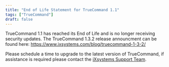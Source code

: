 ```yaml
---
title: "End of Life Statement for TrueCommand 1.1"
tags: ["TrueCommand"]
draft: false
---
```



TrueCommand 1.1 has reached its End of Life and is no longer receiving security updates. 
The TrueCommand 1.3.2 release announcment can be found here: https://www.ixsystems.com/blog/truecommand-1-3-2/

Please schedule a time to upgrade to the latest version of TrueCommand, if assistance is required please contact the [iXsystems Support Team](/docs/hub/initial-setup/support/#contacting-ixsystems-support).
